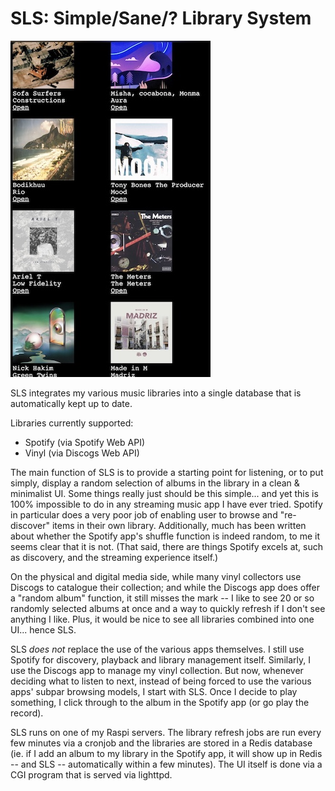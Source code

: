 # SLS: Simple/Sane/? Library System

![](screenshot.jpg)

SLS integrates my various music libraries into a single database that is
automatically kept up to date.

Libraries currently supported:

* Spotify (via Spotify Web API)
* Vinyl (via Discogs Web API)

The main function of SLS is to provide a starting point for listening, or to
put simply, display a random selection of albums in the library in a clean &
minimalist UI. Some things really just should be this simple... and yet this is
100% impossible to do in any streaming music app I have ever tried. Spotify in
particular does a very poor job of enabling user to browse and
"re-discover" items in their own library. Additionally, much has been written
about whether the Spotify app's shuffle function is indeed random, to me it
seems clear that it is not. (That said, there are things Spotify excels at,
such as discovery, and the streaming experience itself.)

On the physical and digital media side, while many vinyl collectors use Discogs
to catalogue their collection; and while the Discogs app does offer a "random
album" function, it still misses the mark -- I like to see 20 or so randomly
selected albums at once and a way to quickly refresh if I don't see anything I
like. Plus, it would be nice to see all libraries combined into one UI... hence
SLS.

SLS *does not* replace the use of the various apps themselves. I still use
Spotify for discovery, playback and library management itself. Similarly, I use
the Discogs app to manage my vinyl collection. But now, whenever deciding what
to listen to next, instead of being forced to use the various apps' subpar
browsing models, I start with SLS. Once I decide to play something, I click
through to the album in the Spotify app (or go play the record).

SLS runs on one of my Raspi servers. The library refresh jobs are run every few
minutes via a cronjob and the libraries are stored in a Redis database (ie. if
I add an album to my library in the Spotify app, it will show up in Redis --
and SLS -- automatically within a few minutes). The UI itself is done via a CGI
program that is served via lighttpd.

